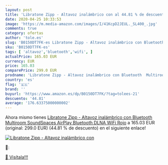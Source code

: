 ```yaml
---
layout: post
title: 'Libratone Zipp - Altavoz inalámbrico con al 44.81 % de descuento'
date: 2020-04-25 10:33:53
image: 'https://m.media-amazon.com/images/I/41KcpD2JEUL._SL400_.jpg'
comments: true
category: ofertas
author: 'tole.es'
slug: 'B0150DT7FK-es Libratone Zipp - Altavoz inalámbrico con Bluetooth...'
sku: 'B0150DT7FK-es'
tags: [ 'altavoz','bluetooth','wifi', ]
actualPrice: 165.03 EUR
currency: EUR
price: 165.03
comparePrice: 299.0 EUR
prodname: 'Libratone Zipp - Altavoz inalámbrico con Bluetooth  Multiroom  SoundSpaces  AirPlay  Bluetooth  DLNA  WiFi   Rojo'
country: 'es'
flag: '🇪🇸'
brand: ''
buyurl: 'https://www.amazon.es/dp/B0150DT7FK/?tag=tolees-21'
descuento: '44.81'
average: '176.63375000000002'
---
```


Ahora mismo tienes [Libratone Zipp - Altavoz inalámbrico con Bluetooth  Multiroom  SoundSpaces  AirPlay  Bluetooth  DLNA  WiFi   Rojo](https://www.amazon.es/dp/B0150DT7FK/?tag=tolees-21) a 165.03 EUR (original: 299.0 EUR) (44.81 %  de descuento) en el siguiente enlace!

[![Libratone Zipp - Altavoz inalámbrico con](https://m.media-amazon.com/images/I/41KcpD2JEUL._SL400_.jpg)](https://www.amazon.es/dp/B0150DT7FK/?tag=tolees-21)

🔎:


[🛒 Visítala!!!](https://www.amazon.es/dp/B0150DT7FK/?tag=tolees-21)
